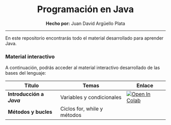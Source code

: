 
<div align="center">
    <h1><strong>Programación en Java</strong></h1>
    <strong>Hecho por:</strong> Juan David Argüello Plata
</div>

---

En este repositorio encontrarás todo el material desarrollado para aprender Java.

### __Material interactivo__

A continuación, podrás acceder al material interactivo desarrollado de las bases del lenguaje:

| Título | Temas | Enlace |
| ------ | ------- | ------ |
| __Introducción a _Java___ | Variables y condicionales | [![Open In Colab](https://colab.research.google.com/assets/colab-badge.svg)](https://colab.research.google.com/github/jdarguello/Ciclo2_Java/blob/master/IntroJava.ipynb) |
| __Métodos y bucles__ | Ciclos for, while y métodos |     |



